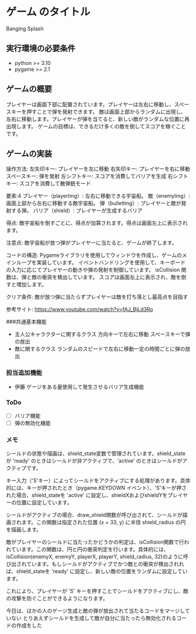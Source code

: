 # ゲーム のタイトル
Banging Splash
## 実行環境の必要条件
* python >= 3.10
* pygame >= 2.1

## ゲームの概要
プレイヤーは画面下部に配置されています。プレイヤーは左右に移動し、スペースキーを押すことで弾を発射できます。
敵は画面上部からランダムに出現し、左右に移動します。プレイヤーが弾を当てると、新しい敵がランダムな位置に再出現します。
ゲームの目標は、できるだけ多くの敵を倒してスコアを稼ぐことです。

## ゲームの実装
操作方法:
左矢印キー: プレイヤーを左に移動
右矢印キー: プレイヤーを右に移動
スペースキー: 弾を発射
左シフトキー: スコアを消費してバリアを生成
右シフトキー: スコアを消費して散弾銃モード

要素:4
プレイヤー（playerImg）: 左右に移動できる宇宙船。
敵（enemyImg）: 画面上部から左右に移動する敵宇宙船。
弾（bulletImg）: プレイヤーと敵が発射する弾。
バリア（shield）: プレイヤーが生成するバリア


得点:
敵宇宙船を倒すごとに、得点が加算されます。得点は画面左上に表示されます。

注意点:
敵宇宙船が放つ弾がプレイヤーに当たると、ゲームが終了します。

コードの構造:
Pygameライブラリを使用してウィンドウを作成し、ゲームのメインループを実装しています。
イベントハンドリングを使用して、キーボードの入力に応じてプレイヤーの動きや弾の発射を制御しています。
isCollision 関数は、弾と敵の衝突を検出しています。
スコアは画面左上に表示され、敵を倒すと増加します。

クリア条件:
敵が放つ弾に当たらずプレイヤーは敵を打ち落とし最高点を目指す

参考サイト:
https://www.youtube.com/watch?v=fAJ_BjLd3Ro

###共通基本機能
* 主人公キャラクターに関するクラス
方向キーで左右に移動
スペースキーで弾の放出
* 敵に関するクラス
ランダムのスピードで左右に移動一定の時間ごとに弾の放出

### 担当追加機能
* 伊藤
ゲージをある量使用して発生させるバリア生成機能
### ToDo
- [ ] バリア機能
- [ ] 弾の無効化機能

### メモ
シールドの状態や描画は、shield_state変数で管理されています。shield_stateが 'ready' のときはシールドが非アクティブで、'active' のときはシールドがアクティブです。

キー入力（'S'キー）によってシールドをアクティブにする処理があります。具体的には、キーが押されたとき（pygame.KEYDOWN イベント）、'S'キーが押された場合、shield_stateを 'active' に設定し、shieldXおよびshieldYをプレイヤーの位置に設定しています。

シールドがアクティブの場合、draw_shield関数が呼び出されて、シールドが描画されます。この関数は指定された位置 (x + 33, y) に半径 shield_radius の円を描画します。

敵がプレイヤーのシールドに当たったかどうかの判定は、isCollision関数で行われています。この関数は、円と円の衝突判定を行います。具体的には、isCollision(enemyX, enemyY, playerX, playerY, shield_radius, 32)のように呼び出されています。もしシールドがアクティブでかつ敵との衝突が検出されれば、shield_stateを 'ready' に設定し、新しい敵の位置をランダムに設定しています。

これにより、プレイヤーが 'S' キーを押すことでシールドをアクティブにし、敵の攻撃を防ぐことができるようになります。

今日は、ほかの人のゲージ生成と敵の弾が放出されて当たるコードをマージしていない
とりあえずシールドを生成して敵が自分に当たったら無効化されるコードの作成をした
